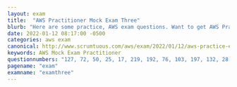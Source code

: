 ```yaml
---
layout: exam
title:  "AWS Practitioner Mock Exam Three"
blurb: "Here are some practice, AWS exam questions. Want to get AWS Practitioner certified? Start here."
date: 2022-01-12 08:17:00 -0500
categories: aws exam
canonical: http://www.scrumtuous.com/aws/exam/2022/01/12/aws-practice-exam-three.html
keywords: AWS Mock Exam Practitioner
questionnumbers: "127, 72, 50, 25, 17, 219, 192, 76, 103, 197, 132, 28, 243, 240, 167, 233"
pagename: "exam"
examname: "examthree"
---
```






